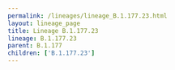 ```yaml
---
permalink: /lineages/lineage_B.1.177.23.html
layout: lineage_page
title: Lineage B.1.177.23
lineage: B.1.177.23
parent: B.1.177
children: ['B.1.177.23']
---
```

